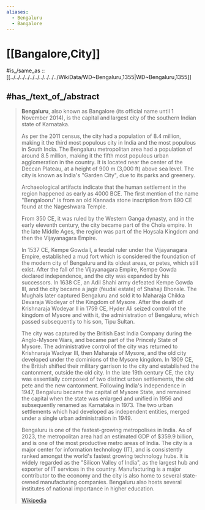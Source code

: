 ```yaml
---
aliases:
  - Bengaluru
  - Bangalore
---
```


# [[Bangalore,City]] 

#is_/same_as :: [[../../../../../../../../../../WikiData/WD~Bengaluru,1355|WD~Bengaluru,1355]] 

## #has_/text_of_/abstract 

> **Bengaluru**, also known as Bangalore (its official name until 1 November 2014), 
> is the capital and largest city of the southern Indian state of Karnataka. 
> 
> As per the 2011 census, the city had a population of 8.4 million, 
> making it the third most populous city in India and the most populous in South India. 
> The Bengaluru metropolitan area had a population of around 8.5 million, 
> making it the fifth most populous urban agglomeration in the country. 
> It is located near the center of the Deccan Plateau, at a height of 900 m (3,000 ft) above sea level. 
> The city is known as India's "Garden City", due to its parks and greenery.
>
> Archaeological artifacts indicate that 
> the human settlement in the region happened as early as 4000 BCE. 
> The first mention of the name "Bengalooru" is from an old Kannada stone inscription from 890 CE 
> found at the Nageshwara Temple. 
> 
> From 350 CE, it was ruled by the Western Ganga dynasty, 
> and in the early eleventh century, the city became part of the Chola empire. 
> In the late Middle Ages, the region was part of the Hoysala Kingdom 
> and then the Vijayanagara Empire. 
> 
> In 1537 CE, Kempe Gowda I, a feudal ruler under the Vijayanagara Empire, 
> established a mud fort which is considered the foundation of the modern city of Bengaluru and its oldest areas, or petes, which still exist. After the fall of the Vijayanagara Empire, Kempe Gowda declared independence, and the city was expanded by his successors. In 1638 CE, an Adil Shahi army defeated Kempe Gowda III, and the city became a jagir (feudal estate) of Shahaji Bhonsle. The Mughals later captured Bengaluru and sold it to Maharaja Chikka Devaraja Wodeyar of the Kingdom of Mysore. After the death of Krishnaraja Wodeyar II in 1759 CE, Hyder Ali seized control of the kingdom of Mysore and with it, the administration of Bengaluru, which passed subsequently to his son, Tipu Sultan.
>
> The city was captured by the British East India Company during the Anglo-Mysore Wars, and became part of the Princely State of Mysore. The administrative control of the city was returned to Krishnaraja Wadiyar III, then Maharaja of Mysore, and the old city developed under the dominions of the Mysore kingdom. In 1809 CE, the British shifted their military garrison to the city and established the cantonment, outside the old city. In the late 19th century CE, the city was essentially composed of two distinct urban settlements, the old pete and the new cantonment. Following India's independence in 1947, Bengaluru became the capital of Mysore State, and remained the capital when the state was enlarged and unified in 1956 and subsequently renamed as Karnataka in 1973. The two urban settlements which had developed as independent entities, merged under a single urban administration in 1949.
>
> Bengaluru is one of the fastest-growing metropolises in India. As of 2023, the metropolitan area had an estimated GDP of $359.9 billion, and is one of the most productive metro areas of India. The city is a major center for information technology (IT), and is consistently ranked amongst the world's fastest growing technology hubs. It is widely regarded as the "Silicon Valley of India", as the largest hub and exporter of IT services in the country. Manufacturing is a major contributor to the economy and the city is also home to several state-owned manufacturing companies. Bengaluru also hosts several institutes of national importance in higher education.
>
> [Wikipedia](https://en.wikipedia.org/wiki/Bengaluru)